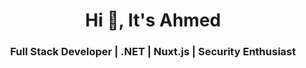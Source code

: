 <h1 align="center">Hi 👋, It's Ahmed</h1>
<h3 align="center">Full Stack Developer | .NET | Nuxt.js | Security Enthusiast </h3>
